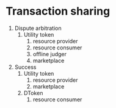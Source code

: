 # Transaction sharing

1. Dispute arbitration
   1. Utility token
      1. resource provider
      2. resource consumer
      3. offline judger
      4. marketplace
2. Success
   1. Utility token
      1. resource provider
      2. marketplace
   2. DToken
      1. resource consumer
